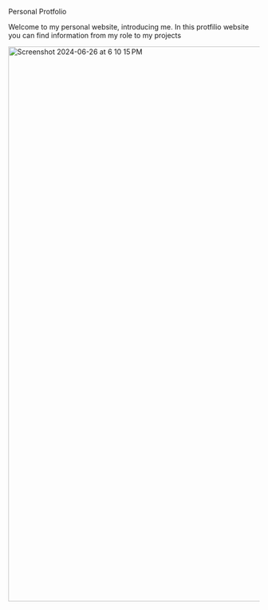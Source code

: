 Personal Protfolio 

Welcome to my personal website, introducing me.
In this protfilio website you can find information from my role to my projects


<img width="1115" alt="Screenshot 2024-06-26 at 6 10 15 PM" src="https://github.com/Hiwotalemu/WebPage/assets/107221711/9293a834-603f-4eb9-a7b0-a104ad68197e">
